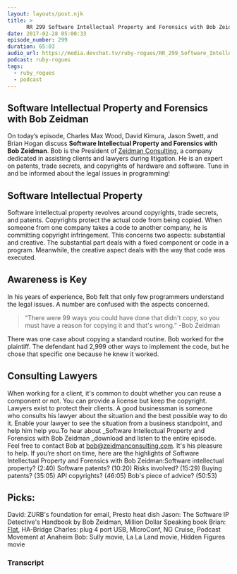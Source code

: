 ```yaml
---
layout: layouts/post.njk
title: >
      RR 299 Software Intellectual Property and Forensics with Bob Zeidman
date: 2017-02-28 05:00:33
episode_number: 299
duration: 65:03
audio_url: https://media.devchat.tv/ruby-rogues/RR_299_Software_Intellectual_Property_and_Forensics_with_Bob_Zeidman.mp3
podcast: ruby-rogues
tags: 
  - ruby_rogues
  - podcast
---
```


## Software Intellectual Property and Forensics with Bob Zeidman
On today’s episode, Charles Max Wood, David Kimura, Jason Swett, and Brian Hogan discuss **Software Intellectual Property and Forensics with Bob Zeidman**. Bob&nbsp;is the President of [Zeidman Consulting](https://www.zeidmanconsulting.com/index.htm),&nbsp;a company dedicated in&nbsp;assisting clients and lawyers during litigation. He is an expert on patents, trade secrets, and&nbsp;copyrights of hardware and software. Tune in and be informed about the legal issues in programming!
## **Software Intellectual Property**
Software intellectual property revolves around copyrights, trade secrets, and patents. Copyrights&nbsp;protect the actual code from being copied. When someone from one company takes a code to another company, he is committing copyright infringement. This concerns two aspects: substantial and creative.&nbsp;The substantial part deals with&nbsp;a fixed component&nbsp;or code in a program. Meanwhile, the creative aspect deals with the way that code was executed.
## **Awareness is Key**
In his years of experience, Bob felt that only few programmers understand the legal issues. A number&nbsp;are confused with the aspects concerned.

> “There were 99 ways you could have done that didn't copy, so you must have a reason for copying it and that's wrong.” -Bob Zeidman

There was one case about copying a standard routine. Bob worked for the plaintiff.&nbsp;The defendant had 2,999 other ways to implement the code, but he chose that specific one because he knew it worked.
## **Consulting Lawyers**
When working for a client, it's common to doubt whether you can reuse a component or not. You can provide a license but&nbsp;keep the copyright. Lawyers exist to protect their clients.&nbsp;A good businessman is someone who&nbsp;consults his lawyer about&nbsp;the situation and the best possible way to do it.&nbsp;Enable your lawyer to see the situation from a business standpoint, and help him help you.To hear about _Software Intellectual Property and Forensics with Bob Zeidman&nbsp;_download and listen to the entire episode. Feel free to contact Bob at bob@zeidmanconsulting.com. It's his pleasure to help.&nbsp;If you’re short on time, here are the highlights of Software Intellectual Property and Forensics with Bob Zeidman:Software intellectual property? (2:40) Software patents? (10:20) Risks involved? (15:29) Buying patents? (35:05) API copyrights? (46:05) Bob's piece of advice? (50:53)
## **Picks:**
David: ZURB's foundation for email, Presto heat dish Jason: The Software IP Detective's Handbook&nbsp;by Bob Zeidman, Million Dollar Speaking book Brian: [Flat](https://flat.io/), HA-Bridge Charles: plug 4 port USB, MicroConf, NG Cruise, Podcast Movement at Anaheim Bob: Sully movie, La La Land movie, Hidden Figures movie

### Transcript


